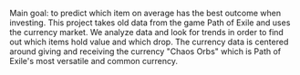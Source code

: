 Main goal: to predict which item on average has the best outcome when investing.
This project takes old data from the game Path of Exile and uses the currency market.
We analyze data and look for trends in order to find out which items hold value and which drop.
The currency data is centered around giving and receiving the currency "Chaos Orbs" which is Path of Exile's most versatile and common currency.
